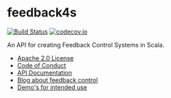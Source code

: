 feedback4s
==========
[![Build Status](https://travis-ci.org/rvanheest/feedback4s.png?branch=master)](https://travis-ci.org/rvanheest/feedback4s)
[![codecov.io](http://codecov.io/github/rvanheest/feedback4s/coverage.svg?branch=master)](http://codecov.io/github/rvanheest/feedback4s?branch=master)

An API for creating Feedback Control Systems in Scala.

 * [Apache 2.0 License](LICENSE)
 * [Code of Conduct](CODE_OF_CONDUCT.md)
 * [API Documentation](https://rvanheest.github.io/feedback4s/)
 * [Blog about feedback control](http://rvanheest.github.io/Literature-Study-Feedback-Control/)
 * [Demo's for intended use](demo/src/main/scala/nl/rvanheest/feedback4s/demo)
